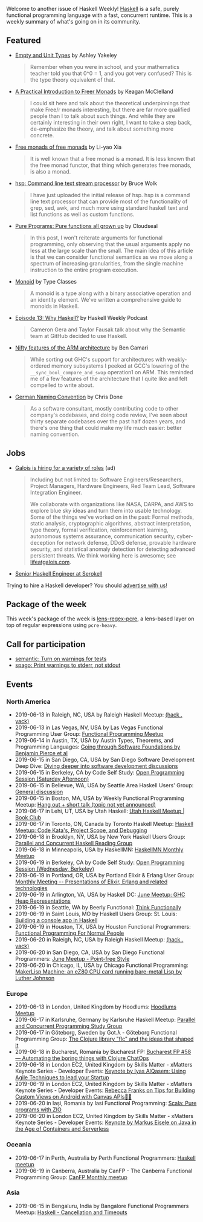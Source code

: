 <!-- 2019-06-13 -->

Welcome to another issue of Haskell Weekly!
[Haskell](https://www.haskell.org) is a safe, purely functional programming language with a fast, concurrent runtime.
This is a weekly summary of what's going on in its community.

## Featured

-   [Empty and Unit Types](https://semantic.org/post/empty-and-unit-types/) by Ashley Yakeley

    > Remember when you were in school, and your mathematics teacher told you that 0^0 = 1, and you got very confused? This is the type theory equivalent of that.

-   [A Practical Introduction to Freer Monads](https://captjakk.com/posts/2019-05-12-practical-intro-eff.html) by Keagan McClelland

    > I could sit here and talk about the theoretical underpinnings that make Free/r monads interesting, but there are far more qualified people than I to talk about such things. And while they are certainly interesting in their own right, I want to take a step back, de-emphasize the theory, and talk about something more concrete.

-   [Free monads of free monads](https://blog.poisson.chat/posts/2019-06-09-free-monads-free-monads.html) by Li-yao Xia

    > It is well known that a free monad is a monad. It is less known that the free monad functor, that thing which generates free monads, is also a monad.

-   [hsp: Command line text stream processor](https://np.reddit.com/r/haskell/comments/bycoj8/hsp_a_haskell_command_line_text_stream_processor/) by Bruce Wolk

    > I have just uploaded the initial release of hsp. hsp is a command line text processor that can provide most of the functionality of grep, sed, awk, and much more using standard haskell text and list functions as well as custom functions.

-   [Pure Programs: Pure functions all grown up](https://www.cloudseal.io/blog/2019-06-07-pure-programs) by Cloudseal

    > In this post, I won't reiterate arguments for functional programming, only observing that the usual arguments apply no less at the large scale than the small. The main idea of this article is that we can consider functional semantics as we move along a spectrum of increasing granularities, from the single machine instruction to the entire program execution.

-   [Monoid](https://typeclasses.com/monoid) by Type Classes

    > A monoid is a type along with a binary associative operation and an identity element. We've written a comprehensive guide to monoids in Haskell.

-   [Episode 13: Why Haskell?](https://haskellweekly.news/podcast/episodes/13.html) by Haskell Weekly Podcast

    > Cameron Gera and Taylor Fausak talk about why the Semantic team at GitHub decided to use Haskell.

-   [Nifty features of the ARM architecture](https://www.smart-cactus.org/~ben/posts/2019-06-06-memory-barriers-on-arm.html) by Ben Gamari

    > While sorting out GHC's support for architectures with weakly-ordered memory subsystems I peeked at GCC's lowering of the `__sync_bool_compare_and_swap` operation1 on ARM. This reminded me of a few features of the architecture that I quite like and felt compelled to write about.

-   [German Naming Convention](https://chrisdone.com/posts/german-naming-convention/) by Chris Done

    > As a software consultant, mostly contributing code to other company's codebases, and doing code review, I've seen about thirty separate codebases over the past half dozen years, and there's one thing that could make my life much easier: better naming convention.

## Jobs

<!-- keep through July 18 -->
-   [Galois is hiring for a variety of roles](https://galois.com/careers/) (ad)

    > Including but not limited to: Software Engineers/Researchers, Project Managers, Hardware Engineers, Red Team Lead, Software Integration Engineer.
    >
    > We collaborate with organizations like NASA, DARPA, and AWS to explore blue sky ideas and turn them into usable technology. Some of the things we've worked on in the past: Formal methods, static analysis, cryptographic algorithms, abstract interpretation, type theory, formal verification, reinforcement learning, autonomous systems assurance, communication security, cyber-deception for network defense, DDoS defense, provable hardware security, and statistical anomaly detection for detecting advanced persistent threats. We think working here is awesome; see [lifeatgalois.com](https://lifeatgalois.com).

-   [Senior Haskell Engineer at Serokell](https://np.reddit.com/r/haskell/comments/bzpp7y/job_serokell_seeks_a_senior_haskell_engineer/)

Trying to hire a Haskell developer?
You should [advertise with us](https://haskellweekly.news/advertising.html)!

## Package of the week

This week's package of the week is [lens-regex-pcre](https://hackage.haskell.org/package/lens-regex-pcre-0.3.0.0), a lens-based layer on top of regular expressions using `pcre-heavy`.

## Call for participation

-   [semantic: Turn on warnings for tests](https://github.com/github/semantic/issues/127)
-   [spago: Print warnings to stderr, not stdout](https://github.com/spacchetti/spago/issues/256)

## Events

### North America

- 2019-06-13 in Raleigh, NC, USA by Raleigh Haskell Meetup: [(hack . yack)](https://www.meetup.com/Raleigh-Haskell-Meetup/events/nsfsnqyzjbrb/)
- 2019-06-13 in Las Vegas, NV, USA by Las Vegas Functional Programming User Group: [Functional Programming Meetup](https://www.meetup.com/las-vegas-functional-programming/events/jkznkqyzjbrb/)
- 2019-06-14 in Austin, TX, USA by Austin Types, Theorems, and Programming Languages: [Going through Software Foundations by Benjamin Pierce et al](https://www.meetup.com/Austin-Types-Theorems-and-Programming-Languages/events/kbqknnyzjbsb/)
- 2019-06-15 in San Diego, CA, USA by San Diego Software Development Deep Dive: [Diving deeper into software development discussions ](https://www.meetup.com/San-Diego-Software-Development-Deep-Dive/events/qcjdcryzjbtb/)
- 2019-06-15 in Berkeley, CA by Code Self Study: [Open Programming Session (Saturday Afternoon)](https://www.meetup.com/codeselfstudy/events/dkwpzpyzjbtb/)
- 2019-06-15 in Bellevue, WA, USA by Seattle Area Haskell Users' Group: [General discussion](https://www.meetup.com/SEAHUG/events/htlvcpyzjbtb/)
- 2019-06-15 in Boston, MA, USA by Weekly Functional Programming Meetup: [Hang out + short talk (topic not yet announced)](https://www.meetup.com/Weekly-Functional-Programming-Meetup/events/jcgpwqyzjbtb/)
- 2019-06-17 in Lehi, UT, USA by Utah Haskell: [Utah Haskell Meetup | Book Club](https://www.meetup.com/utah-haskell/events/fmdsrqyzjbwb/)
- 2019-06-17 in Toronto, ON, Canada by Toronto Haskell Meetup: [Haskell Meetup: Code Kata's, Project Scope, and Debugging](https://www.meetup.com/meetup-group-evRITRtT/events/262055254/)
- 2019-06-18 in Brooklyn, NY, USA by New York Haskell Users Group: [Parallel and Concurrent Haskell Reading Group](https://www.meetup.com/NY-Haskell/events/shmktqyzjbxb/)
- 2019-06-18 in Minneapolis, USA by HaskellMN: [HaskellMN Monthly Meetup](https://www.meetup.com/HaskellMN/events/ndtxfpyzjbxb/)
- 2019-06-19 in Berkeley, CA by Code Self Study: [Open Programming Session (Wednesday, Berkeley)](https://www.meetup.com/codeselfstudy/events/tzgvnqyzjbzb/)
- 2019-06-19 in Portland, OR, USA by Portland Elixir & Erlang User Group: [Monthly Meeting -- Presentations of Elixir, Erlang and related technologies](https://www.meetup.com/Portland-Erlang-Elixir-User-Group/events/twrgnqyzjbzb/)
- 2019-06-19 in Arlington, VA, USA by Haskell DC: [June Meetup: GHC Heap Representations](https://www.meetup.com/Haskell-DC/events/261822655/)
- 2019-06-19 in Seattle, WA by Beerly Functional: [Think Functionally](https://www.meetup.com/Beerly-Functional/events/vxhwkqyzjbzb/)
- 2019-06-19 in Saint Louis, MO by Haskell Users Group: St. Louis: [Building a console app in Haskell](https://www.meetup.com/Haskell-Users-Group-St-Louis/events/261543730/)
- 2019-06-19 in Houston, TX, USA by Houston Functional Programmers: [Functional Programming For Normal People](https://www.meetup.com/Houston-Functional-Programmers/events/znbbqqyzjbzb/)
- 2019-06-20 in Raleigh, NC, USA by Raleigh Haskell Meetup: [(hack . yack)](https://www.meetup.com/Raleigh-Haskell-Meetup/events/nsfsnqyzjbbc/)
- 2019-06-20 in San Diego, CA, USA by San Diego Functional Programmers: [June Meetup - Point-free Style](https://www.meetup.com/San-Diego-Functional-Programmers/events/262113531/)
- 2019-06-20 in Chicago, IL, USA by Chicago Functional Programming: [MakerLisp Machine: an eZ80 CPU card running bare-metal Lisp by Luther Johnson](https://www.meetup.com/Chicago-Functional-Programming-Meetup/events/261402402/)

### Europe

- 2019-06-13 in London, United Kingdom by Hoodlums: [Hoodlums Meetup](https://www.meetup.com/hoodlums/events/hrbdtnyzjbrb/)
- 2019-06-17 in Karlsruhe, Germany by Karlsruhe Haskell Meetup: [Parallel and Concurrent Programming Study Group](https://www.meetup.com/Karlsruhe-Haskell-Meetup/events/261777616/)
- 2019-06-17 in Göteborg, Sweden by Got.λ - Göteborg Functional Programming Group: [The Clojure library "flc" and the ideas that shaped it](https://www.meetup.com/got-lambda/events/260808450/)
- 2019-06-18 in Bucharest, Romania by Bucharest FP: [Bucharest FP #58 — Automating the boring things with Clojure ChatOps](https://www.meetup.com/bucharestfp/events/261798924/)
- 2019-06-18 in London EC2, United Kingdom by Skills Matter - xMatters Keynote Series - Developer Events: [Keynote by Iyas AlQasem: Using Agile Techniques to lead your Startup ](https://www.meetup.com/skillsmatter/events/261542806/)
- 2019-06-19 in London EC2, United Kingdom by Skills Matter - xMatters Keynote Series - Developer Events: [Rebecca Franks on Tips for Building Custom Views on Android with Canvas APIs📏🎨](https://www.meetup.com/skillsmatter/events/261617784/)
- 2019-06-20 in Iași, Romania by Iasi Functional Programming: [Scala: Pure programs with ZIO](https://www.meetup.com/iasi-fp/events/262221980/)
- 2019-06-20 in London EC2, United Kingdom by Skills Matter - xMatters Keynote Series - Developer Events: [Keynote by Markus Eisele on Java in the Age of Containers and Serverless](https://www.meetup.com/skillsmatter/events/261672094/)

### Oceania

- 2019-06-17 in Perth, Australia by Perth Functional Programmers: [Haskell meetup](https://www.meetup.com/PerthFP/events/xrtkqqyzjbwb/)
- 2019-06-19 in Canberra, Australia by CanFP - The Canberra Functional Programming Group: [CanFP Monthly meetup](https://www.meetup.com/CanFPG/events/ztfqcqyzjbzb/)

### Asia

- 2019-06-15 in Bengaluru, India by Bangalore Functional Programmers Meetup: [Haskell - Cancellation and Timeouts](https://www.meetup.com/Bangalore-Functional-Programmers-Meetup/events/261823885/)
